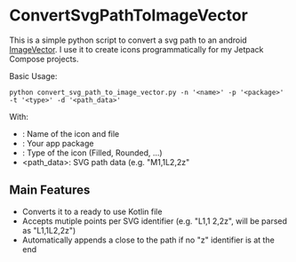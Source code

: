 # ConvertSvgPathToImageVector
This is a simple python script to convert a svg path to an android [ImageVector](https://developer.android.com/reference/kotlin/androidx/compose/ui/graphics/vector/ImageVector).
I use it to create icons programmatically for my Jetpack Compose projects.

Basic Usage:
```
python convert_svg_path_to_image_vector.py -n '<name>' -p '<package>' -t '<type>' -d '<path_data>'
```
With:
- <name>: Name of the icon and file
- <package>: Your app package
- <type>: Type of the icon (Filled, Rounded, ...)
- <path_data>: SVG path data (e.g. "M1,1L2,2z"

## Main Features
- Converts it to a ready to use Kotlin file
- Accepts mutiple points per SVG identifier (e.g. "L1,1 2,2z", will be parsed as "L1,1L2,2z")
- Automatically appends a close to the path if no "z" identifier is at the end
